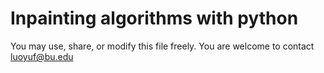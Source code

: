 # Inpainting algorithms with python

You may use, share, or modify this file freely. You are welcome to contact luoyuf@bu.edu












